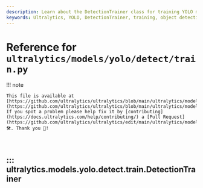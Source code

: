 ```yaml
---
description: Learn about the DetectionTrainer class for training YOLO models on custom datasets. Discover methods, examples, and more.
keywords: Ultralytics, YOLO, DetectionTrainer, training, object detection, machine learning, build dataset, dataloader, detection model
---
```


# Reference for `ultralytics/models/yolo/detect/train.py`

!!! note

    This file is available at [https://github.com/ultralytics/ultralytics/blob/main/ultralytics/models/yolo/detect/train.py](https://github.com/ultralytics/ultralytics/blob/main/ultralytics/models/yolo/detect/train.py). If you spot a problem please help fix it by [contributing](https://docs.ultralytics.com/help/contributing/) a [Pull Request](https://github.com/ultralytics/ultralytics/edit/main/ultralytics/models/yolo/detect/train.py) 🛠️. Thank you 🙏!

<br>

## ::: ultralytics.models.yolo.detect.train.DetectionTrainer

<br><br>
